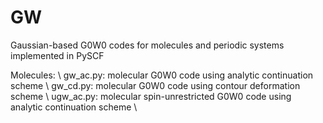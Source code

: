 # GW
Gaussian-based G0W0 codes for molecules and periodic systems implemented in PySCF

Molecules: \\
gw_ac.py: molecular G0W0 code using analytic continuation scheme \\
gw_cd.py: molecular G0W0 code using contour deformation scheme \\
ugw_ac.py: molecular spin-unrestricted G0W0 code using analytic continuation scheme \\
